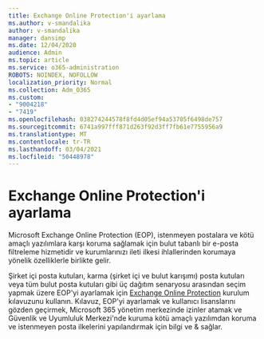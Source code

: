 ```yaml
---
title: Exchange Online Protection'i ayarlama
ms.author: v-smandalika
author: v-smandalika
manager: dansimp
ms.date: 12/04/2020
audience: Admin
ms.topic: article
ms.service: o365-administration
ROBOTS: NOINDEX, NOFOLLOW
localization_priority: Normal
ms.collection: Adm_O365
ms.custom:
- "9004218"
- "7419"
ms.openlocfilehash: 038274244578f8fd4d05ef94a53705f6498de757
ms.sourcegitcommit: 6741a997fff871d263f92d3ff7fb61e7755956a9
ms.translationtype: MT
ms.contentlocale: tr-TR
ms.lasthandoff: 03/04/2021
ms.locfileid: "50448978"
---
```

# <a name="set-up-exchange-online-protection"></a>Exchange Online Protection'i ayarlama

Microsoft Exchange Online Protection (EOP), istenmeyen postalara ve kötü amaçlı yazılımlara karşı koruma sağlamak için bulut tabanlı bir e-posta filtreleme hizmetidir ve kurumlarınızı ileti ilkesi ihlallerinden korumaya yönelik özelliklerle birlikte gelir.

Şirket içi posta kutuları, karma (şirket içi ve bulut karışımı) posta kutuları veya tüm bulut posta kutuları gibi üç dağıtım senaryosu arasından seçim yapmak üzere EOP'yi ayarlamak için [Exchange Online Protection](https://go.microsoft.com/fwlink/?linkid=2071067) kurulum kılavuzunu kullanın. Kılavuz, EOP'yi ayarlamak ve kullanıcı lisanslarını gözden geçirmek, Microsoft 365 yönetim merkezinde izinler atamak ve Güvenlik ve Uyumluluk Merkezi'nde kuruma kötü amaçlı yazılımdan koruma ve istenmeyen posta ilkelerini yapılandırmak için bilgi ve & sağlar.
